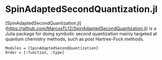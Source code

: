 # SpinAdaptedSecondQuantization.jl

[SpinAdaptedSecondQuantization.jl]
(https://github.com/MarcusTL12/SpinAdaptedSecondQuantization.jl)
is a Julia package for doing symbolic second quantization mainly targeted at
quantum chemistry methods, such as post Hartree-Fock methods.

```@autodocs
Modules = [SpinAdaptedSecondQuantization]
Order = [:function, :type]
```
